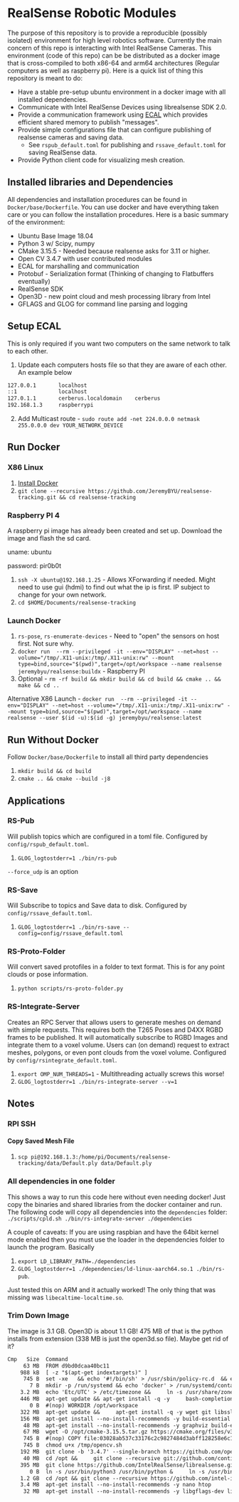 
# RealSense Robotic Modules

The purpose of this repository is to provide a reproducible (possibly isolated) environment for high level robotics software. Currently the main concern of this repo is interacting with Intel RealSense Cameras.  This environment (code of this repo) can be be distributed as a docker image that is cross-compiled to both x86-64 and arm64 architectures (Regular computers as well as raspberry pi). Here is a quick list of thing this repository is meant to do:

- Have a stable pre-setup ubuntu environment in a docker image with all installed dependencies. 
- Communicate with Intel RealSense Devices using librealsense SDK 2.0.
- Provide a communication framework using [ECAL](https://github.com/continental/ecal) which provides efficient shared memory to publish "messages".
- Provide simple configurations file that can configure publishing of realsense cameras and saving data.
  - See `rspub_default.toml` for publishing and `rssave_default.toml` for saving RealSense data.
- Provide Python client code for visualizing mesh creation.

## Installed libraries and Dependencies

All dependencies and installation procedures can be found in `Docker/base/Dockerfile`. You can use docker and have everything taken care or you can follow the installation procedures. Here is a basic summary of the environment:

- Ubuntu Base Image 18.04
- Python 3 w/ Scipy, numpy
- CMake 3.15.5 - Needed because realsense asks for 3.11 or higher.
- Open CV 3.4.7 with user contributed modules
- ECAL for marshalling and communication
- Protobuf - Serialization format (Thinking of changing to Flatbuffers eventually)
- RealSense SDK
- Open3D - new point cloud and mesh processing library from Intel
- GFLAGS and GLOG for command line parsing and logging

## Setup ECAL

This is only required if you want two computers on the same network to talk to each other.

1. Update each computers hosts file so that they are aware of each other. An example below

```txt
127.0.0.1       localhost
::1             localhost
127.0.1.1       cerberus.localdomain    cerberus
192.168.1.3     raspberrypi

```

2. Add Multicast route - `sudo route add -net 224.0.0.0 netmask 255.0.0.0 dev YOUR_NETWORK_DEVICE`

## Run Docker

### X86 Linux

1. [Install Docker](https://docs.docker.com/get-docker/)
2. `git clone --recursive https://github.com/JeremyBYU/realsense-tracking.git && cd realsense-tracking`

### Raspberry PI 4

A raspberry pi image has already been created and set up. Download the image and flash the sd card.

uname: ubuntu

password: pir0b0t

1. `ssh -X ubuntu@192.168.1.25` - Allows XForwarding if needed. Might need to use gui (hdmi) to find out what the ip is first. IP subject to change for your own network.
2. `cd $HOME/Documents/realsense-tracking`

### Launch Docker

1. `rs-pose`, `rs-enumerate-devices` - Need to "open" the sensors on host first. Not sure why.
2. `docker run  --rm --privileged -it --env="DISPLAY" --net=host --volume="/tmp/.X11-unix:/tmp/.X11-unix:rw" --mount type=bind,source="$(pwd)",target=/opt/workspace --name realsense jeremybyu/realsense:buildx` - Raspberry PI
3. Optional - `rm -rf build && mkdir build && cd build && cmake .. && make && cd ..`

Alternative X86 Launch - `docker run  --rm --privileged -it --env="DISPLAY" --net=host --volume="/tmp/.X11-unix:/tmp/.X11-unix:rw" --mount type=bind,source="$(pwd)",target=/opt/workspace --name realsense --user $(id -u):$(id -g) jeremybyu/realsense:latest`

## Run Without Docker

Follow `Docker/base/Dockerfile` to install all third party dependencies

1. `mkdir build && cd build`
2. `cmake .. && cmake --build -j8`


## Applications

### RS-Pub

Will publish topics which are configured in a toml file. Configured by `config/rspub_default.toml`.

1. `GLOG_logtostderr=1 ./bin/rs-pub`

`--force_udp` is an option

### RS-Save

Will Subscribe to topics and Save data to disk. Configured by `config/rssave_default.toml`.

1. `GLOG_logtostderr=1 ./bin/rs-save --config=config/rssave_default.toml`

### RS-Proto-Folder

Will convert saved protofiles in a folder to text format. This is for any point clouds or pose information.

1. `python scripts/rs-proto-folder.py`

### RS-Integrate-Server

Creates an RPC Server that allows users to generate meshes on demand with simple requests. This requires both the T265 Poses and D4XX RGBD frames to be published.
It will automatically subscribe to RGBD Images and integrate them to a voxel volume. Users can (on demand) request
to extract meshes, polygons, or even pont clouds from the voxel volume. Configured by `config/rsintegrate_default.toml`.

1. `export OMP_NUM_THREADS=1` - Multithreading actually screws this worse!
2. `GLOG_logtostderr=1 ./bin/rs-integrate-server --v=1`

<!-- ### Reconstruction

This is just an example of doing offline reconstruction in python.

1. `python -m server.ReconstructionSystem.refine_trajectory --config config/reconstruction.json` -->


## Notes

### RPI SSH

#### Copy Saved Mesh File

1. `scp pi@192.168.1.3:/home/pi/Documents/realsense-tracking/data/Default.ply data/Default.ply`


### All dependencies in one folder

This shows a way to run this code here without even needing docker! Just copy the binaries and shared libraries from the docker container and run.
The following code will copy all dependencies into the `dependencies` folder: `./scripts/cpld.sh ./bin/rs-integrate-server ./dependencies`

A couple of caveats: If you are using raspbian and have the 64bit kernel mode enabled then you must use the loader in the dependencies folder to launch the program.  Basically

1. `export LD_LIBRARY_PATH=./dependencies`
1. `GLOG_logtostderr=1 ./dependencies/ld-linux-aarch64.so.1 ./bin/rs-pub`.

Just tested this on ARM and it actually worked! The only thing that was missing was `libecaltime-localtime.so`.

### Trim Down Image

The image is 3.1 GB.  Open3D is about 1.1 GB! 475 MB of that is the python installs from extension (338 MB is just the open3d.so file). Maybe get rid of it?

```txt
Cmp   Size  Command                                                                                  Permission     UID:GID       Size  Filetree
     63 MB  FROM d9bd0dcaa40bc11                                                                     drwx------         0:0      41 MB  ├── root                                                        
    988 kB  [ -z "$(apt-get indextargets)" ]                                                         drwx------         0:0      41 MB  │   └── .cache                                                  
     745 B  set -xe   && echo '#!/bin/sh' > /usr/sbin/policy-rc.d  && echo 'exit 101' >> /usr/sbin/p drwx------         0:0      41 MB  │       └─⊕ pip                                                 
       7 B  mkdir -p /run/systemd && echo 'docker' > /run/systemd/container                          drwxr-xr-x         0:0     1.1 GB  └── usr                                                         
    3.2 MB  echo 'Etc/UTC' > /etc/timezone &&     ln -s /usr/share/zoneinfo/Etc/UTC /etc/localtime & drwxr-xr-x         0:0     1.1 GB      └── local                                                   
    446 MB  apt-get update && apt-get install -q -y     bash-completion     lsb-release     python3- drwxr-xr-x         0:0     5.3 kB          ├─⊕ bin                                                 
       0 B  #(nop) WORKDIR /opt/workspace                                                            drwxr-xr-x         0:0      140 B          ├─⊕ etc                                                 
    322 MB  apt-get update &&     apt-get install -q -y wget git libssl-dev libusb-1.0-0-dev pkg-con drwxr-xr-x         0:0      13 MB          ├─⊕ include                                             
    156 MB  apt-get install --no-install-recommends -y build-essential libgtk2.0-dev pkg-config liba drwxr-xr-x         0:0     1.1 GB          ├── lib                                                 
     48 MB  apt-get install --no-install-recommends -y graphviz build-essential zlib1g-dev libhdf5-d drwxr-xr-x         0:0     3.0 kB          │   ├─⊕ cmake                                           
     67 MB  wget -O /opt/cmake-3.15.5.tar.gz https://cmake.org/files/v3.15/cmake-3.15.5.tar.gz &&    -rw-r--r--         0:0     597 MB          │   ├── libOpen3D.a                                     
     745 B  #(nop) COPY file:03028ab537c33176c2c9827484d3abff128258e6c117cf751ff343c7b0df99dc in /tm -rw-r--r--         0:0     4.7 MB          │   ├── libjsoncpp.a                                    
     745 B  chmod u+x /tmp/opencv.sh                                                                 -rw-r--r--         0:0     5.6 MB          │   ├── libqhullcpp.a                                   
    192 MB  git clone -b '3.4.7' --single-branch https://github.com/opencv/opencv.git /opt/opencv && -rw-r--r--         0:0     2.3 MB          │   ├── libqhullstatic_r.a                              
     40 MB  cd /opt &&     git clone --recursive git://github.com/continental/ecal.git &&     cd eca -rw-r--r--         0:0     854 kB          │   ├── libtinyfiledialogs.a                            
    395 MB  git clone https://github.com/IntelRealSense/librealsense.git /opt/librealsense && cd /op -rw-r--r--         0:0     3.1 MB          │   ├── libtinyobjloader.a                              
       0 B  ln -s /usr/bin/python3 /usr/bin/python &     ln -s /usr/bin/pip3 /usr/bin/pip            -rw-r--r--         0:0     765 kB          │   ├── libturbojpeg.a                                  
    1.2 GB  cd /opt && git clone --recursive https://github.com/intel-isl/Open3D &&     cd /opt/Open drwxrwxr-x        0:50     495 MB          │   └── python3.6                                       
    3.4 MB  apt-get install --no-install-recommends -y nano htop                                     drwxrwxr-x        0:50     495 MB          │       └─⊕ dist-packages                               
     32 MB  apt-get install --no-install-recommends -y libgflags-dev libgoogle-glog-dev gfortran     drwxr-xr-x         0:0     4.6 MB          └─⊕ share   

```

